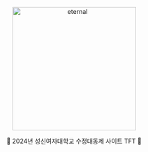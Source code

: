 <p align="center">
  <img width="283" alt="eternal" src="https://github.com/user-attachments/assets/a22d85a4-3863-4453-a32b-9b9c6d17add8">
</p>
<p align="center">
  🔮 2024년 성신여자대학교 수정대동제 사이트 TFT 🔮
</p>
 

